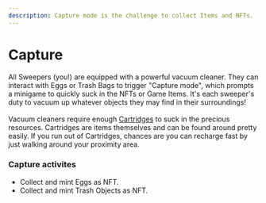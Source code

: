 ```yaml
---
description: Capture mode is the challenge to collect Items and NFTs.
---
```


# Capture

All Sweepers (you!) are equipped with a powerful vacuum cleaner. They can interact with Eggs or Trash Bags to trigger "Capture mode", which prompts a minigame to quickly suck in the NFTs or Game Items. It's each sweeper's duty to vacuum up whatever objects they may find in their surroundings!\
\
Vacuum cleaners require enough [Cartridges](../resources/game-items/cartridges.md) to suck in the precious resources. Cartridges are items themselves and can be found around pretty easily. If you run out of Cartridges, chances are you can recharge fast by just walking around your proximity area.&#x20;

### Capture activites

* Collect and mint Eggs as NFT.
* Collect and mint Trash Objects as NFT.&#x20;
